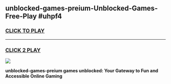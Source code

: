 
## unblocked-games-preium-Unblocked-Games-Free-Play #uhpf4
<h3>
<a href="https://us.freeplayer.one?title=unblocked-games-preium&ref=9M">CLICK TO PLAY</a></h3>
<hr>

<h3>
<a href="https://us.freeplayer.one?title=unblocked-games-preium&ref=9M">CLICK 2 PLAY</a>
  
</h3>

<a href="https://us.freeplayer.one?title=unblocked-games-preium&ref=9M"><img src="https://clearcache.store/games.png"></a>


**unblocked-games-preium games unblocked: Your Gateway to Fun and Accessible Online Gaming**
